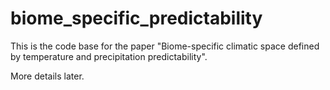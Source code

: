 # biome_specific_predictability

This is the code base for the paper "Biome-specific climatic space defined by temperature and precipitation predictability". 


More details later. 
